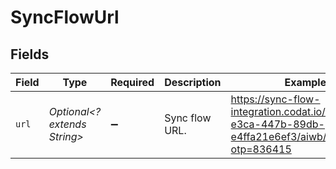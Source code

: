 # SyncFlowUrl


## Fields

| Field                                                                                                  | Type                                                                                                   | Required                                                                                               | Description                                                                                            | Example                                                                                                |
| ------------------------------------------------------------------------------------------------------ | ------------------------------------------------------------------------------------------------------ | ------------------------------------------------------------------------------------------------------ | ------------------------------------------------------------------------------------------------------ | ------------------------------------------------------------------------------------------------------ |
| `url`                                                                                                  | *Optional<? extends String>*                                                                           | :heavy_minus_sign:                                                                                     | Sync flow URL.                                                                                         | https://sync-flow-integration.codat.io/57b6fad9-e3ca-447b-89db-e4ffa21e6ef3/aiwb/mqjo/start?otp=836415 |